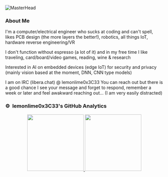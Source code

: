![MasterHead](https://24.media.tumblr.com/9d11c39fb368c745d57fe82277217678/tumblr_mr00jr4lUh1se3vdgo1_500.gif)

### About Me
I'm a computer/electrical engineer who sucks at coding and can't spell, likes PCB design (the more layers the better!), robotics, all things IoT, hardware reverse engineering/VR

I don't function without espresso (a lot of it) and in my free time I like traveling, card/board/video games, reading, wine & research

Interested in AI on embedded devices (edge IoT) for security and privacy (mainly vision based at the moment, DNN, CNN type models)

I am on IRC (libera.chat) @ lemonlime0x3C33
You can reach out but there is a good chance I see your message and forget to respond, remember a week or later and feel awakward reaching out... (I am very easily distracted)


### ⚙️ &nbsp;lemonlime0x3C33's GitHub Analytics

<p align="center">
<a href="https://github.com/lemonlime0x3C33">
  <img height="180em" src="https://github-readme-stats.vercel.app/api?username=lemonlime0x3C33&show_icons=true&theme=aura&bg_color=00000000" />
  <img height="180em" src="https://github-readme-stats.vercel.app/api/top-langs/?username=lemonlime0X3C33&layout=compact&theme=aura&bg_color=00000000" />
</a>
</p>

